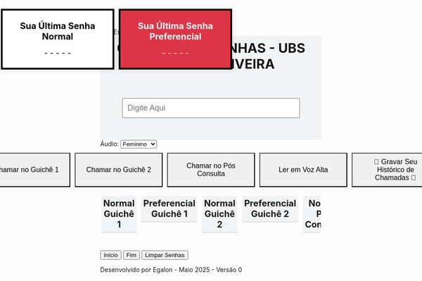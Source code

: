 <!DOCTYPE html>
<html lang="pt-BR">
<head>
  <meta charset="UTF-8">
  <title>Chamada de Senhas</title>
  <style>
    
	body {
      font-family: Arial, sans-serif;
      background-color: #f1f3f5;
      margin: 0;
      padding-left: 0;
      display: flex;
      flex-direction: column;
      height: 100vh; /* Garante que o body ocupe toda a altura da tela */
      overflow: hidden;
    }

    h2 {
      text-align: center;
	  font-size: 30px;
      position: sticky;
      top: 40px;
      background-color: #f1f3f5;
      padding: 10px 0;
      margin: 0;
      z-index: 1000;
    }

    .chamada-nome {
      display: flex;
      flex-direction: column;
      align-items: center;
      position: sticky;
      top: 80px;
      background-color: #f1f3f5;
      z-index: 900;
	    padding: 50px;

      
    }

    .chamada-nome input {
      width: 100%;
      max-width: 600px;
      padding: 10px;
      font-size: 18px;
      margin-bottom: 0; /* Sem espaço abaixo */
	  
    }

    .chamada-nome .botoes {
      display: flex;
      gap: 10px;
      flex-wrap: wrap;
      justify-content: center;
	  padding: 10px 0;
	  z-index: 9999;
    }

    .chamada-nome button {
      padding: 10px 20px;
      font-size: 16px;
      cursor: pointer;
	
    }

    .botoes-chamada button {
      padding: 10px 20px;
      font-size: 16px;
      cursor: pointer;
      min-width: 200px;
      z-index: 9999;
      
    }

    /* Grid único com 6 colunas */
    .grid-container {
      display: grid;
      grid-template-columns: repeat(6, 1fr); /* 6 colunas */
      gap: 10px;
      flex-grow: 1; /* Faz com que o grid ocupe todo o espaço restante */
      overflow-y: auto; /* Rolagem habilitada para o grid inteiro */
      max-height: auto;
      margin: 2px;
      margin-top: 0px;
	  margin-bottom: 30px;
      overflow-x: hidden; /* Evita rolagem horizontal */
    }

    .coluna {
      display: flex;
      flex-direction: column;
      height: 100%;
    }

    /* Títulos fixos no topo das colunas */
    .titulo-coluna {
      font-weight: bold;
	  font-size: 20px;
      text-align: center;
      margin-bottom: 10px;
      padding: 5px;
      background-color: #f1f3f5;
      position: sticky;
      top: 0; /* Fixa o título ao rolar */
      z-index: 10;
      border-bottom: 2px solid #ddd;

    }

    .coluna button {
      padding: 10px;
      font-size: 18px;
      cursor: pointer;
      width: 100%;
      white-space: nowrap;
      border: 1px solid #ccc;
      box-sizing: border-box;
      transition: background-color 0.2s ease;
    }

    /* Botões Inputbox */
    .botao-amarelo { background-color: #f0f0f0; color: #000; }
    .botao-verde { background-color: #f0f0f0; color: #000; }
	.botao-lilas { background-color: #f0f0f0; color: #000; }
	.botao-bege { background-color: #f0f0f0; color: #000; }
   
    .botao-amarelo:hover,
    .botao-verde:hover { background-color: #aaaaaa; }
	.botao-lilas:hover { background-color: #aaaaaa; }
	.botao-bege:hover { background-color: #aaaaaa; }
	
	/* Botões Colunas */
	.botao-preto { background-color: #ffffff; color: #000; }
    .botao-vermelho { background-color: #dc3545; color: #ffffff; }
	.botao-preto:hover { background-color: #8c8c8c !important;}
    .botao-vermelho:hover { background-color: #800015 !important; }

    .botoes-chamada {
      display: flex;
      justify-content: center;
      gap: 10px;
      margin-top: 10px;
      margin-bottom: 20px;

    }

    /* Botão voltar ao topo */
   #btn-voltar-topo {
      position: fixed;
      top: 10px;
      right: 100px;
      padding: 10px 20px;
      font-size: 16px;
      background-color: #f1f1f1;
      color: black;
      border: 2px solid #a0a0a0;
      border-radius: 0;
      cursor: pointer;
      z-index: 1000;
      box-shadow: 1px 1px 3px rgba(0, 0, 0, 0.2);
    }

    #btn-voltar-topo:hover {
     background-color: #c0c0c0;
     box-shadow: 2px 2px 6px rgba(0, 0, 0, 0.3);
    }

    #btn-voltar-topo:active {
     background-color: #a0a0a0;
     box-shadow: inset 1px 1px 3px rgba(0, 0, 0, 0.2);
    }

/* Botão voltar fundo */
   #btn-voltar-fundo {
      position: fixed;
      top: 10px;
      right: 10px;
      padding: 10px 20px;
      font-size: 16px;
      background-color: #f1f1f1;
      color: black;
      border: 2px solid #a0a0a0;
      border-radius: 0;
      cursor: pointer;
      z-index: 1000;
      box-shadow: 1px 1px 3px rgba(0, 0, 0, 0.2);
    }

    #btn-voltar-fundo:hover {
     background-color: #c0c0c0;
     box-shadow: 2px 2px 6px rgba(0, 0, 0, 0.3);
    }

    #btn-voltar-fundo:active {
     background-color: #a0a0a0;
     box-shadow: inset 1px 1px 3px rgba(0, 0, 0, 0.2);
    }

/* Botão limpar */
   #btn-limpar {
      position: fixed;
      top: 10px;
      right: 200px;
      padding: 10px 20px;
      font-size: 16px;
      background-color: #ffffff;
      color: black;
      border: 2px solid #a0a0a0;
      border-radius: 0;
      cursor: pointer;
      z-index: 1000;
      box-shadow: 1px 1px 3px rgba(0, 0, 0, 0.2);
    }

    #btn-limpar:hover {
     background-color: #c0c0c0;
     box-shadow: 2px 2px 6px rgba(0, 0, 0, 0.3);
    }

    #btn-limpar:active {
     background-color: #a0a0a0;
     box-shadow: inset 1px 1px 3px rgba(0, 0, 0, 0.2);
    }

    .box-senha {
      position: fixed;
	  display: flex;
      flex-direction: column;
      justify-content: center; /* Alinhamento vertical */
      align-items: center;     /* Alinhamento horizontal */
      left: 20px;
      width: 220px;
	  height: 100px;
      background-color: #ffffff;
      padding: 15px;
      border: 4px solid black;
      border-radius: 0;
      box-shadow: 2px 2px 10px rgba(0, 0, 0, 0.1);
      z-index: 9999;
      margin-top: 20px;
    }

    #box-senha-normal {
      top: 0px;
	  left: 2px;
      color: black;
	 
    }

    #box-senha-preferencial {
      top: 0px;
	  left: 270px;
      background-color: #dc3545;
      color: white;
	
    }

    .box-senha h3 {
      margin-top: 0;
      font-size: 20px;
      text-align: center;
      margin-bottom: 15px;
    }

    .box-senha .senha {
      text-align: center;
      font-size: 18px;
    }

.avisos-container {
  position: fixed;
  top: 20px;
  left: 20px;
  z-index: 1000;
}
  
	.marca-dagua {
  position: fixed;
  top: 70%;
  left: 50%;
  transform: translate(-50%, -50%) rotate(-15deg);
  font-size: 90px;
  color: rgba(0, 0, 0, 0.12); /* transparência leve */
  white-space: nowrap;
  pointer-events: none; /* não interfere em cliques */
  z-index: 0;
  user-select: none;
}

.rodape-fixo {
  position: fixed;
  bottom: 0;
  width: 100%;
  text-align: center;
  font-size: 12px;
  color: gray;
  background-color: transparent;
  padding: 5px 0;
  margin: 0;
  z-index: 9999;
}

.botao-destacado-normal {
  background-color: #dddddd !important; /* cinza claro */
  color: white !important;

}

.botao-destacado-preferencial {
  background-color: #ffc1c1 !important; /* vermelho claro */
  color: white !important;
 
}

#seletor-voz {
  position: fixed;
  top: 125px;
  right: 440px; 
  padding: 8px 12px;
  border-radius: 0px;
  z-index: 1000;
  font-family: Arial, sans-serif;
}


#vozSelecionada {
  font-size: 16px;         /* Tamanho da fonte dentro do select */
  padding: 8px 12px;       /* Espaçamento interno */
  border: 1px solid black;  /* Borda mais visível */
  border-radius: 0px;      /* Cantos arredondados */
  background-color: #fff;  /* Fundo branco */
  margin-left: 0px;       /* Espaço entre label e select */
  max-width: 300px;        /* Largura máxima */
}

label[for="vozSelecionada"] {
  font-size: 16px;         /* Tamanho da fonte do label */
  font-weight: bold;       /* Negrito para destaque */
  font-family: Arial, sans-serif;
}
  </style>

  <script>
    // Oculta o conteúdo até que a verificação seja feita
    if (sessionStorage.getItem("acessoLiberado") !== "true") {
      document.documentElement.style.display = "none";
    }

    document.addEventListener("DOMContentLoaded", function () {
      if (sessionStorage.getItem("acessoLiberado") === "true") {
        document.documentElement.style.display = "block";
      } else {
        document.body.innerHTML = "<h1 style='text-align:center; padding-top:20%; font-family:sans-serif;'>Acesso negado</h1>";
        document.documentElement.style.display = "block";
      }
    });
  </script>
</head>

<body>
  <div class="marca-dagua">Uso Exclusivo da UBS LOPES DE OLIVEIRA</div>

  <h2>CHAMADA DE SENHAS - UBS LOPES DE OLIVEIRA</h2>

  <div class="chamada-nome">
    <input type="text" id="nomePessoa" placeholder="Digite Aqui">
  </div>

<div id="seletor-voz">
  <label for="vozSelecionada">Áudio:</label>
  <select id="vozSelecionada">
    <option value="Microsoft Maria - Portuguese (Brazil)">Feminino</option>
    <option value="Microsoft Daniel - Portuguese (Brazil)">Masculino</option>
  </select>
</div>

  <div class="botoes-chamada">
    <button onclick="chamarNome(1)" class="botao-amarelo">Chamar no Guichê 1</button>
    <button onclick="chamarNome(2)" class="botao-verde">Chamar no Guichê 2</button>
    <button onclick="chamarNome(3)" class="botao-lilas">Chamar no Pós Consulta</button>
    <button onclick="chamarNome(4)" class="botao-bege">Ler em Voz Alta</button>
    <button onclick="exportarChamadasCSV()" class="botao-bege">📄 Gravar Seu Histórico de Chamadas 📄</button>
  </div>

  <div class="grid-container">
    <div class="coluna"><div class="titulo-coluna">Normal<br>Guichê 1</div><div id="coluna-normal-guiche1"></div></div>
    <div class="coluna"><div class="titulo-coluna">Preferencial<br>Guichê 1</div><div id="coluna-preferencial-guiche1"></div></div>
    <div class="coluna"><div class="titulo-coluna">Normal<br>Guichê 2</div><div id="coluna-normal-guiche2"></div></div>
    <div class="coluna"><div class="titulo-coluna">Preferencial<br>Guichê 2</div><div id="coluna-preferencial-guiche2"></div></div>
    <div class="coluna"><div class="titulo-coluna">Normal<br>Pós Consulta</div><div id="coluna-normal-posconsulta"></div></div>
    <div class="coluna"><div class="titulo-coluna">Preferencial<br>Pós Consulta</div><div id="coluna-preferencial-posconsulta"></div></div>
  </div>

  <div class="box-senha" id="box-senha-normal">
    <h3>Sua Última Senha Normal</h3>
    <div class="senha" id="senha-normal">- - - - -</div>
  </div>

  <div class="box-senha" id="box-senha-preferencial">
    <h3>Sua Última Senha Preferencial</h3>
    <div class="senha" id="senha-preferencial">- - - - -</div>
  </div>

  <button id="btn-voltar-topo" onclick="voltarAoTopo()">Início</button>
  <button id="btn-voltar-fundo" onclick="voltarAoFundo()">Fim</button>
  <button id="btn-limpar" onclick="location.reload()">Limpar Senhas</button>

  <footer class="rodape-fixo">
    Desenvolvido por Egalon - Maio 2025 - Versão 0
  </footer>

  <!-- Firebase compat SDK -->
  <script src="https://www.gstatic.com/firebasejs/9.23.0/firebase-app-compat.js"></script>
  <script src="https://www.gstatic.com/firebasejs/9.23.0/firebase-database-compat.js"></script>
  <script>
      const historicoChamadas = [];

  
  function falarVacAdulto() {
  falar("Atenção, para vacinação adulto, tenha em mãos documento com foto");
}

function falarVacInfantil() {
  falar("Atenção, para vacinação infantil, tenha em mãos caderneta de vacinação");
}

function falarRetiradaGuias() {
  falar("Atenção, para retirada de guias, tenha em mãos documento do titular do agendamento");
}

    function voltarAoTopo() {
  const scrollArea = document.querySelector('.grid-container');  // Seleciona a área de rolagem correta
  scrollArea.scrollTo({ top: 0, behavior: 'smooth' });  // Faz o scroll suave até o topo
}

    function voltarAoFundo() {
  const scrollArea = document.querySelector('.grid-container');  // Seleciona a área de rolagem correta
  scrollArea.scrollTo({ top: scrollArea.scrollHeight, behavior: 'smooth' });  // Faz o scroll suave até o topo
}

function carregarVozes(callback) {
  const synth = window.speechSynthesis;

  function tentarCarregar() {
    const vozes = synth.getVoices();
    if (vozes.length > 0) {
      callback(vozes);
    } else {
      // Tenta novamente após um curto intervalo
      setTimeout(tentarCarregar, 100);
    }
  }

  tentarCarregar();
}

function falar(texto) {
  const synth = window.speechSynthesis;
  const msg = new SpeechSynthesisUtterance();
  msg.text = texto;
  msg.lang = 'pt-BR';
  msg.rate = 1.3;

  const vozSelecionada = document.getElementById("vozSelecionada")?.value;

  carregarVozes((vozes) => {
    const voz = vozes.find(v => v.name === vozSelecionada);

    if (voz) {
      msg.voice = voz;
      console.log(`✅ Usando voz: ${voz.name}`);
    } else {
      console.warn(`⚠️ Voz "${vozSelecionada}" não encontrada. Usando voz padrão.`);
    }

    synth.speak(msg);
  });
}



    function chamarNome(guiche) {
  const nome = document.getElementById('nomePessoa').value.trim();
  if (nome === '') {
    alert('Por favor, digite um nome.');
    return;
  }

  let mensagem = '';
  let guicheTexto = '';

  if (guiche === 1) {
    mensagem = `Atenção, ${nome}, dirija-se ao guichê 1`;
    guicheTexto = "Guichê 1";
  } else if (guiche === 2) {
    mensagem = `Atenção, ${nome}, dirija-se ao guichê 2`;
    guicheTexto = "Guichê 2";
  } else if (guiche === 3) {
    mensagem = `Atenção, ${nome}, dirija-se ao pós consulta`;
    guicheTexto = "Pós Consulta";
  } else if (guiche === 4) {
    mensagem = `${nome}`;
    guicheTexto = "Leitura em voz alta";
  }

  // Salva no histórico
  const agora = new Date();
  historicoChamadas.push({
    tipo: "Chamada por nome",
    nome: nome,
    guiche: guicheTexto,
    data: agora.toLocaleDateString('pt-BR'),
    hora: agora.toLocaleTimeString('pt-BR'),
  });

  falar(mensagem);
}


   function atualizarUltimaSenhaNormal(texto) {
  const div = document.getElementById('senha-normal');
  if (div) {
    div.textContent = texto;
  }
}

function atualizarUltimaSenhaPreferencial(texto) {
  const div = document.getElementById('senha-preferencial');
  if (div) {
    div.textContent = texto;
  }
}

 // Objeto para armazenar o último botão clicado por coluna
const ultimosBotoesPorColuna = {};
const maioresSenhasPorColuna = {}; // Armazena o maior número clicado por coluna


function criarBotao(idColuna, texto, classe) {
  const coluna = document.getElementById(idColuna);
  const botao = document.createElement('button');
  botao.textContent = texto;
  botao.className = classe;

  const isPreferencial = idColuna.includes("preferencial");

  // Extrai número da senha (ex: "Senha 008 - Guichê 1" => 8)
  const numeroSenha = parseInt(texto.match(/Senha (\d+)/)[1], 10);

  const destino = texto.split(" - ")[1];
  const textoFalado = isPreferencial
    ? `Senha ${numeroSenha}, preferencial, ${destino}`
    : `Senha ${numeroSenha}, normal, ${destino}`;

  botao.onclick = () => {
    falar(textoFalado);
	
	    // Registrar chamada de senha no histórico
    const agora = new Date();
    historicoChamadas.push({
      tipo: isPreferencial ? "Senha Preferencial" : "Senha Normal",
      senha: texto,
      guiche: destino,
      data: agora.toLocaleDateString('pt-BR'),
      hora: agora.toLocaleTimeString('pt-BR'),
    });


    if (isPreferencial) {
      atualizarUltimaSenhaPreferencial(texto);
    } else {
      atualizarUltimaSenhaNormal(texto);
    }

    const botoesNaColuna = Array.from(coluna.querySelectorAll('button'));

    // Atualiza a maior senha chamada na coluna
    if (
      !maioresSenhasPorColuna[idColuna] ||
      numeroSenha > maioresSenhasPorColuna[idColuna]
    ) {
      maioresSenhasPorColuna[idColuna] = numeroSenha;
    }

    const limite = maioresSenhasPorColuna[idColuna];
    const classeDestaque = isPreferencial
      ? 'botao-destacado-preferencial'
      : 'botao-destacado-normal';

    // Limpa destaques anteriores
    botoesNaColuna.forEach(btn => {
      btn.classList.remove('botao-destacado-normal', 'botao-destacado-preferencial');
    });

    // Destaca todos até o maior número
    botoesNaColuna.forEach(btn => {
      const match = btn.textContent.match(/Senha (\d+)/);
      if (match) {
        const num = parseInt(match[1], 10);
        if (num <= limite) {
          btn.classList.add(classeDestaque);
        }
      }
    });
  };

  coluna.appendChild(botao);
}

    // Criar senhas normais
    for (let i = 1; i <= 999; i++) {
      const numero = i.toString().padStart(1, '0');
      criarBotao("coluna-normal-guiche1", `Senha ${numero} - Guichê 1`, 'botao-preto');
      criarBotao("coluna-normal-guiche2", `Senha ${numero} - Guichê 2`, 'botao-preto');
      criarBotao("coluna-normal-posconsulta", `Senha ${numero} - Pós Consulta`, 'botao-preto');
    }

    // Criar senhas preferenciais
    for (let i = 1; i <= 999; i++) {
      const numero = i.toString().padStart(1, '0');
      criarBotao("coluna-preferencial-guiche1", `Senha ${numero} - Guichê 1`, 'botao-vermelho');
      criarBotao("coluna-preferencial-guiche2", `Senha ${numero} - Guichê 2`, 'botao-vermelho');
      criarBotao("coluna-preferencial-posconsulta", `Senha ${numero} - Pós Consulta`, 'botao-vermelho');
    }
	
function exportarChamadasCSV() {
  if (historicoChamadas.length === 0) {
    alert("Nenhuma chamada registrada.");
    return;
  }

  let csv = "Tipo,Nome/Senha,Guichê,Data,Hora\n";

  historicoChamadas.forEach(registro => {
    const linha = [
      registro.tipo,
      registro.nome || registro.senha || "",
      registro.guiche,
      registro.data,
      registro.hora
    ].map(campo => `"${campo}"`).join(",");
    csv += linha + "\n";
  });

  const blob = new Blob([csv], { type: "text/csv;charset=utf-8;" });
  const url = URL.createObjectURL(blob);
  const link = document.createElement("a");
  link.setAttribute("href", url);
  link.setAttribute("download", "historico_chamadas.csv");
  link.style.visibility = "hidden";
  document.body.appendChild(link);
  link.click();
  document.body.removeChild(link);
}

window.speechSynthesis.onvoiceschanged = () => {
  carregarVozes(() => {});
};


	
 
  </script>
</body>
</html>
